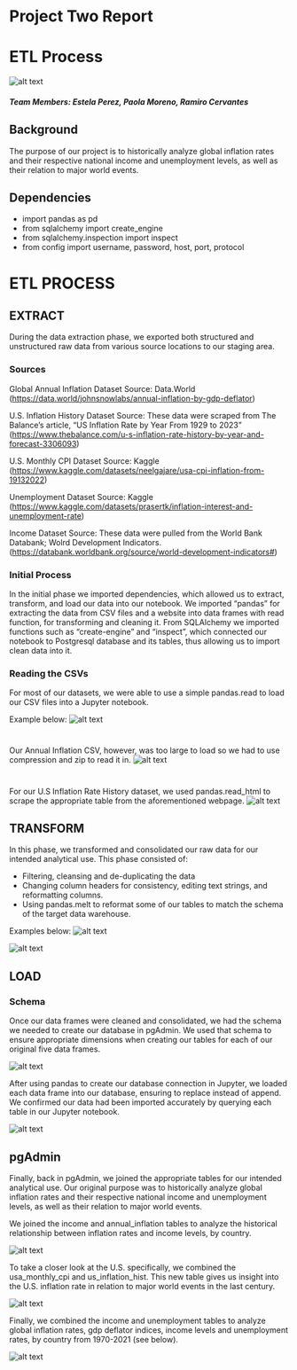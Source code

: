 # Project Two Report

# ETL Process
![alt text](images/ETL.png)


##### Team Members: Estela Perez, Paola Moreno, Ramiro Cervantes

##


## Background
The purpose of our project is to historically analyze global inflation rates and their respective national income and unemployment levels, as well as their relation to major world events. 

## Dependencies
* import pandas as pd
* from sqlalchemy import create_engine
* from sqlalchemy.inspection import inspect
* from config import username, password, host, port, protocol

# ETL PROCESS

## EXTRACT
During the data extraction phase, we exported both structured and unstructured raw data from various source locations to our staging area. 
### Sources

Global Annual Inflation Dataset
Source: Data.World
(https://data.world/johnsnowlabs/annual-inflation-by-gdp-deflator)


U.S. Inflation History Dataset
Source: These data were scraped from The Balance’s article, “US Inflation Rate by Year From 1929 to 2023”
(https://www.thebalance.com/u-s-inflation-rate-history-by-year-and-forecast-3306093)

U.S. Monthly CPI Dataset
Source: Kaggle
(https://www.kaggle.com/datasets/neelgajare/usa-cpi-inflation-from-19132022)


Unemployment Dataset
Source: Kaggle
(https://www.kaggle.com/datasets/prasertk/inflation-interest-and-unemployment-rate)

Income Dataset
Source: These data were pulled from the World Bank Databank; Wolrd Development Indicators.
(https://databank.worldbank.org/source/world-development-indicators#)

### Initial Process

In the initial phase we imported dependencies, which allowed us to extract, transform, and load our data into our notebook. We imported “pandas” for extracting the data from CSV files and a website into data frames with read function, for transforming and cleaning it. From SQLAlchemy we imported functions such as “create-engine” and “inspect”, which connected our notebook to Postgresql database and its tables, thus allowing us to import clean data into it.

### Reading the CSVs

For most of our datasets, we were able to use a simple pandas.read to load our CSV files into a Jupyter notebook. 

Example below:
![alt text](images/read_usa_monthly_cpi_csv.PNG)
 
 #
 Our Annual Inflation CSV, however, was too large to load so we had to use compression and zip to read it in. 
![alt text](images/read_annual_inflation_csv.PNG)

#
For our U.S Inflation Rate History dataset, we used pandas.read_html to scrape the appropriate table from the aforementioned webpage. 
![alt text](images/read_us_inflation_rate_history_url.PNG)

## TRANSFORM
In this phase, we transformed and consolidated our raw data for our intended analytical use. This phase consisted of:
- Filtering, cleansing and de-duplicating the data
- Changing column headers for consistency, editing text strings, and reformatting columns.
- Using pandas.melt to reformat some of our tables to match the schema of the target data warehouse.

Examples below:
![alt text](images/transform_annual_inflation.PNG)


![alt text](images/transform_annual_inflation.PNG)

## LOAD
### Schema

Once our data frames were cleaned and consolidated, we had the schema we needed to create our database in pgAdmin. We used that schema to ensure appropriate dimensions when creating our tables for each of our original five data frames. 

![alt text](images/schema.PNG)

After using pandas to create our database connection in Jupyter, we loaded each data frame into our database, ensuring to replace instead of append. We confirmed our data had been imported accurately by querying each table in our Jupyter notebook.

![alt text](images/connection_and_loading.PNG)

## pgAdmin
Finally, back in pgAdmin, we joined the appropriate tables for our intended analytical use. Our original purpose was to historically analyze global inflation rates and their respective national income and unemployment levels, as well as their relation to major world events. 

We joined the income and annual_inflation tables to analyze the historical relationship between inflation rates and income levels, by country.

![alt text](images/join_income_annual_inflation.PNG)

To take a closer look at the U.S. specifically, we combined the usa_monthly_cpi and us_inflation_hist. This new table gives us insight into the U.S. inflation rate in relation to major world events in the last century. 

![alt text](images/join_monthly_us_inflation_hist.PNG)

Finally, we combined the income and unemployment tables to analyze global inflation rates, gdp deflator indices, income levels and unemployment rates, by country from 1970-2021 (see below).

![alt text](images/join_income_unemp.PNG)


  
